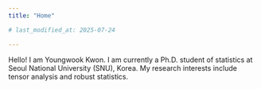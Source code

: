 ```yaml
---
title: "Home"

# last_modified_at: 2025-07-24

---
```

Hello! I am Youngwook Kwon. I am currently a Ph.D. student of statistics at Seoul National University (SNU), Korea. My research interests include tensor analysis and robust statistics. 
